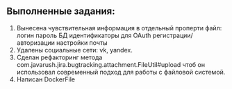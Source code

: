 ## Выполненные задания:
1. Вынесена чувствительная информация в отдельный проперти файл:
   логин
   пароль БД
   идентификаторы для OAuth регистрации/авторизации
   настройки почты
2. Удалены социальные сети: vk, yandex.
3. Сделан рефакторинг метода com.javarush.jira.bugtracking.attachment.FileUtil#upload чтоб он использовал современный подход для работы с файловой системой.
4. Написан DockerFile